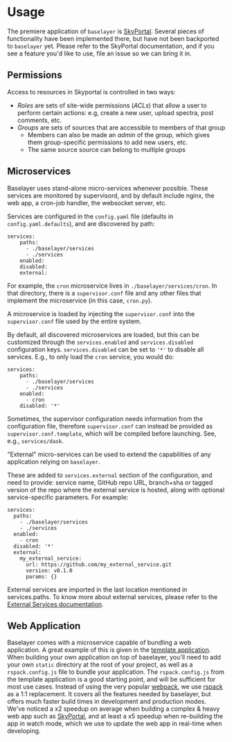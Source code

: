 # Usage

The premiere application of `baselayer` is
[SkyPortal](https://skyportal.io). Several pieces of functionality
have been implemented there, but have not been backported to
`baselayer` yet. Please refer to the SkyPortal documentation, and if
you see a feature you'd like to use, file an issue so we can bring it
in.

## Permissions

Access to resources in Skyportal is controlled in two ways:

- _Roles_ are sets of site-wide permissions (_ACLs_) that allow a user to perform certain actions: e.g, create a new user, upload spectra, post comments, etc.
- _Groups_ are sets of sources that are accessible to members of that group
  - Members can also be made an _admin_ of the group, which gives them group-specific permissions to add new users, etc.
  - The same source source can belong to multiple groups

## Microservices

Baselayer uses stand-alone micro-services whenever possible. These
services are monitored by supervisord, and by default include nginx, the web
app, a cron-job handler, the websocket server, etc.

Services are configured in the `config.yaml` file (defaults in
`config.yaml.defaults`), and are discovered by path:

```
services:
    paths:
      - ./baselayer/services
      - ./services
    enabled:
    disabled:
    external:
```

For example, the `cron` microservice lives in
`./baselayer/services/cron`. In that directory, there is a
`supervisor.conf` file and any other files that implement the
microservice (in this case, `cron.py`).

A microservice is loaded by injecting the `supervisor.conf` into the
`supervisor.conf` file used by the entire system.

By default, all discovered microservices are loaded, but this can be
customized through the `services.enabled` and `services.disabled`
configuration keys. `services.disabled` can be set to `'*'` to disable
all services. E.g., to only load the `cron` service, you would do:

```
services:
    paths:
      - ./baselayer/services
      - ./services
    enabled:
      - cron
    disabled: '*'
```

Sometimes, the supervisor configuration needs information from the
configuration file, therefore `supervisor.conf` can instead be
provided as `supervisor.conf.template`, which will be compiled before
launching. See, e.g., `services/dask`.

"External" micro-services can be used to extend the capabilities of any application relying on `baselayer`.

These are added to `services.external` section of the configuration, and need to provide: service name, GitHub repo URL, branch+sha or tagged version of the repo where the external service is hosted, along with optional service-specific parameters. For example:

```
services:
  paths:
    - ./baselayer/services
    - ./services
  enabled:
    - cron
  disabled: '*'
  external:
    my_external_service:
      url: https://github.com/my_external_service.git
      version: v0.1.0
      params: {}
```

External services are imported in the last location mentioned in services.paths. To know more about external services, please refer to the [External Services documentation](extending.md#adding-external-services).

## Web Application

Baselayer comes with a microservice capable of bundling a web application. A great example of this is given in the [template application](https://github.com/cesium-ml/baselayer_template_app). When building your own application on top of baselayer, you'll need to add your own `static` directory at the root of your project, as well as a `rspack.config.js` file to bundle your application. The `rspack.config.js` from the template application is a good starting point, and will be sufficient for most use cases. Instead of using the very popular [webpack](https://webpack.js.org/), we use [rspack](https://rspack.dev/) as a 1:1 replacement. It covers all the features needed by baselayer, but offers much faster build times in development and production modes. We've noticed a x2 speedup on average when building a complex & heavy web app such as [SkyPortal](https://github.com/skyportal/skyportal), and at least a x5 speedup when re-building the app in watch mode, which we use to update the web app in real-time when developing.
